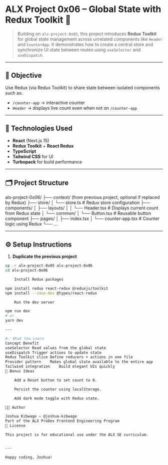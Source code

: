 # ALX Project 0x06 – Global State with Redux Toolkit 🚀

> Building on `alx-project-0x05`, this project introduces **Redux Toolkit** for global state management across unrelated components like `Header` and `CounterApp`. It demonstrates how to create a central store and synchronize UI state between routes using `useSelector` and `useDispatch`.

---

## 📌 Objective

Use Redux (via Redux Toolkit) to share state between isolated components such as:

- `/counter-app` → interactive counter
- `Header` → displays live count even when not on `/counter-app`

---

## 🔧 Technologies Used

- **React** (Next.js 15)
- **Redux Toolkit** + **React Redux**
- **TypeScript**
- **Tailwind CSS** for UI
- **Turbopack** for build performance

---

## 🗂️ Project Structure

alx-project-0x06/
├── context/ (from previous project, optional if replaced by Redux)
├── store/
│ └── store.ts # Redux store configuration
├── components/
│ ├── layouts/
│ │ └── Header.tsx # Displays current count from Redux state
│ └── common/
│ └── Button.tsx # Reusable button component
├── pages/
│ ├── index.tsx
│ └── counter-app.tsx # Counter logic using Redux
└── ...


---

## ⚙️ Setup Instructions

1. **Duplicate the previous project**

```zsh
cp -r alx-project-0x05 alx-project-0x06
cd alx-project-0x06

    Install Redux packages

npm install redux react-redux @reduxjs/toolkit
npm install --save-dev @types/react-redux

    Run the dev server

npm run dev
# or
yarn dev

---

#✅ What You Learn
Concept	Benefit
useSelector	Read values from the global state
useDispatch	Trigger actions to update state
Redux Toolkit slice	Define reducers + actions in one file
Provider pattern	Makes global state available to the entire app
Tailwind integration	Build elegant UIs quickly
🧪 Bonus Ideas

    Add a Reset button to set count to 0.

    Persist the counter using localStorage.

    Add dark mode toggle with Redux state.

👨‍💻 Author

Joshua Kibwage – @joshua-kibwage
Part of the ALX ProDev Frontend Engineering Program
🏁 License

This project is for educational use under the ALX SE curriculum.


---

Happy coding, Joshua!